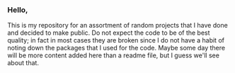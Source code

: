 ### Hello,

This is my repository for an assortment of random projects that I have done and decided to make public. Do not expect the code to be of the best quality; in fact in most cases they are broken since I do not have a habit of noting down the packages that I used for the code. Maybe some day there will be more content added here than a readme file, but I guess we'll see about that.
